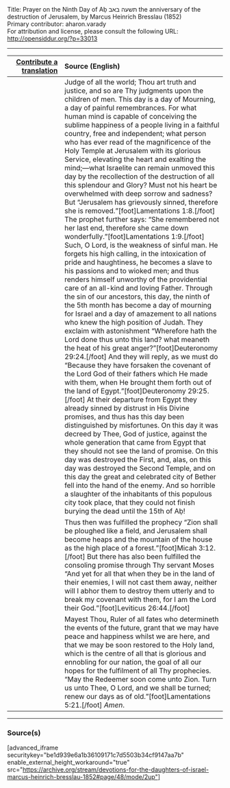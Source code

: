 <html>
<head></head>
<body>
Title: Prayer on the Ninth Day of Aḅ תשעה באב the anniversary of the destruction of Jerusalem, by Marcus Heinrich Bresslau (1852)<br />
Primary contributor: aharon.varady<br />
For attribution and license, please consult the following URL: <a href="http://opensiddur.org/?p=33013">http://opensiddur.org/?p=33013</a>
<p />
<hr />

<table style="margin-left: auto;margin-right: auto;" class="draggable">
<thead><tr><th id="x" style="text-align: right;"><a href="/contributing/upload/">Contribute a translation</a></th><th style="text-align: left;">Source (English)</th></tr></thead>
<tbody>
<tr><td style="vertical-align:top;" width="25%">
<div class="liturgy"><span lang="he">

</span></div></td>
 
<td style="vertical-align:top;">
<div class="english">
Judge of all the world; Thou art truth and justice, and so are Thy judgments upon the children of men. This day is a day of Mourning, a day of painful remembrances. For what human mind is capable of conceiving the sublime happiness of a people living in a faithful country, free and independent; what person who has ever read of the magnificence of the Holy Temple at Jerusalem with its glorious Service, elevating the heart and exalting the mind;—what Israelite can remain unmoved this day by the recollection of the destruction of all this splendour and Glory? Must not his heart be overwhelmed with deep sorrow and sadness? But “Jerusalem has grievously sinned, therefore she is removed.”[foot]Lamentations 1:8.[/foot] The prophet further says: “She remembered not her last end, therefore she came down wonderfully.”[foot]Lamentations 1:9.[/foot] Such, O Lord, is the weakness of sinful man. He forgets his high calling, in the intoxication of pride and haughtiness, he becomes a slave to his passions and to wioked men; and thus renders himself unworthy of the providential care of an all-kind and loving Father. Through the sin of our ancestors, this day, the ninth of the 5th month has become a day of mourning for Israel and a day of amazement to all nations who knew the high position of Judah. They exclaim with astonishment “Wherefore hath the Lord done thus unto this land? what meaneth the heat of his great anger?”[foot]Deuteronomy 29:24.[/foot] And they will reply, as we must do “Because they have forsaken the covenant of the Lord God of their fathers which He made with them, when He brought them forth out of the land of Egypt.”[foot]Deuteronomy 29:25.[/foot] At their departure from Egypt they already sinned by distrust in His Divine promises, and thus has this day been distinguished by misfortunes. On this day it was decreed by Thee, God of justice, against the whole generation that came from Egypt that they should not see the land of promise. On this day was destroyed the First, and, alas, on this day was destroyed the Second Temple, and on this day the great and celebrated city of Bether fell into the hand of the enemy. And so horrible a slaughter of the inhabitants of this populous city took place, that they could not finish burying the dead until the 15th of Aḅ! 
</div></td></tr>


<tr><td style="vertical-align:top;">
<div class="liturgy"><span lang="he">

</span></div></td>
 
<td style="vertical-align:top;">
<div class="english">
Thus then was fulfilled the prophecy “Zion shall be ploughed like a field, and Jerusalem shall become heaps and the mountain of the house as the high place of a forest.”[foot]Micah 3:12.[/foot] But there has also been fulfilled the consoling promise through Thy servant Moses “And yet for all that when they be in the land of their enemies, I will not cast them away, neither will I abhor them to destroy them utterly and to break my covenant with them, for I am the Lord their God.”[foot]Leviticus 26:44.[/foot]
</div></td></tr>


<tr><td style="vertical-align:top;">
<div class="liturgy"><span lang="he">

</span></div></td>
 
<td style="vertical-align:top;">
<div class="english">
Mayest Thou, Ruler of all fates who determineth the events of the future, grant that we may have peace and happiness whilst we are here, and that we may be soon restored to the Holy land, which is the centre of all that is glorious and ennobling for our nation, the goal of all our hopes for the fulfilment of all Thy prophecies. “May the Redeemer soon come unto Zion. Turn us unto Thee, O Lord, and we shall be turned; renew our days as of old.”[foot]Lamentations 5:21.[/foot] <em>Amen</em>. </div></td></tr>
</tbody></table>

<hr />

<h3>Source(s)</h3>

[advanced_iframe securitykey="be1d939e6a1b36109171c7d5503b34cf9147aa7b" enable_external_height_workaround="true" src="https://archive.org/stream/devotions-for-the-daughters-of-israel-marcus-heinrich-bresslau-1852#page/48/mode/2up"]

&nbsp;
</body>
</html>